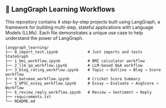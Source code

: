 ## 🚀 LangGraph Learning Workflows

This repository contains 4 step-by-step projects built using LangGraph, a framework for building multi-step, stateful applications with Language Models (LLMs). Each file demonstrates a unique use case to help understand the power of LangGraph.
```
langgraph_learning/
├── 0_import_test.ipynb             # Just imports and tests StateGraph
├── 1_bmi_workflow.ipynb            # BMI calculator workflow
├── 2_llm_qa_workflow.ipynb         # LLM-based Q&A workflow
├── 3_blog_rating_workflow.ipynb    # Topic → Outline → Blog → Score workflow
├── 4_batsman_workflow.ipynb        # Cricket Score Summary
├── 5_UPSC_essay_workflow.ipynb     # Essay → Evaluate → AvgScore → Workflow
├── 6_review_reply_workflow.ipynb   # Review → Sentiment → Reply
├── requirements.txt
└── README.md

```
